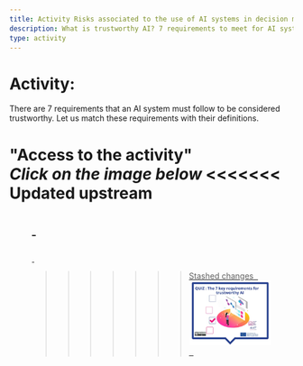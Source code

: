 ```yaml
---
title: Activity Risks associated to the use of AI systems in decision making
description: What is trustworthy AI? 7 requirements to meet for AI systems
type: activity
---
```



# Activity:  

There are 7 requirements that an AI system must follow to be considered trustworthy.
Let us match these requirements with their definitions.


**"Access to the activity"**  
_Click on the image below_
<<<<<<< Updated upstream
<a href="4-1-3-risks-associated-to-the-use-of-AI-systems/4-1-3.html" target="_blank"><figure> 
=======
<a href="4-1-3-activity-making-decision-with-ai/4-1-3.html" target="_blank"><figure> 
>>>>>>> Stashed changes
  <img src="images/VisuelQUIZThe7keyrequirementsfortrustworthyAI.jpg" alt="AI types classification Activity"/>  
</figure></a>
